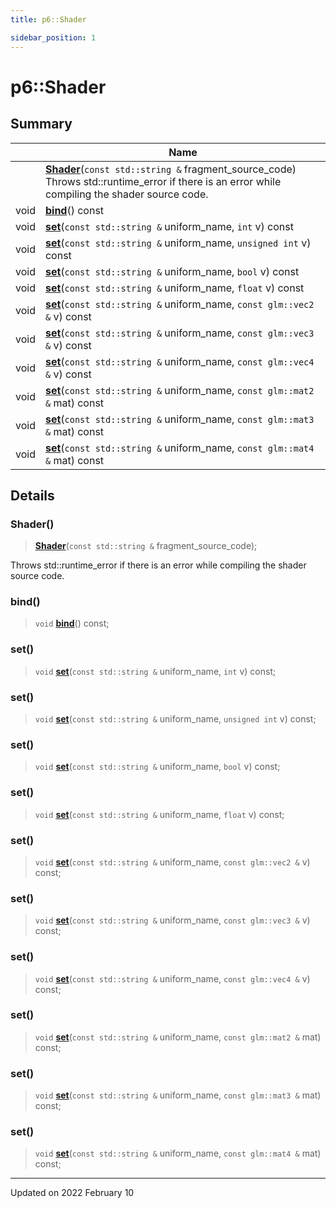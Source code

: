 ```yaml
---
title: p6::Shader

sidebar_position: 1
---
```


# p6::Shader







## Summary

|                | Name           |
| -------------- | -------------- |
| | **[Shader](/reference/Types/shader#shader)**(`const std::string &` fragment_source_code)<br/>Throws std::runtime_error if there is an error while compiling the shader source code.  |
| void | **[bind](/reference/Types/shader#bind)**() const |
| void | **[set](/reference/Types/shader#set)**(`const std::string &` uniform_name, `int` v) const |
| void | **[set](/reference/Types/shader#set)**(`const std::string &` uniform_name, `unsigned int` v) const |
| void | **[set](/reference/Types/shader#set)**(`const std::string &` uniform_name, `bool` v) const |
| void | **[set](/reference/Types/shader#set)**(`const std::string &` uniform_name, `float` v) const |
| void | **[set](/reference/Types/shader#set)**(`const std::string &` uniform_name, `const glm::vec2 &` v) const |
| void | **[set](/reference/Types/shader#set)**(`const std::string &` uniform_name, `const glm::vec3 &` v) const |
| void | **[set](/reference/Types/shader#set)**(`const std::string &` uniform_name, `const glm::vec4 &` v) const |
| void | **[set](/reference/Types/shader#set)**(`const std::string &` uniform_name, `const glm::mat2 &` mat) const |
| void | **[set](/reference/Types/shader#set)**(`const std::string &` uniform_name, `const glm::mat3 &` mat) const |
| void | **[set](/reference/Types/shader#set)**(`const std::string &` uniform_name, `const glm::mat4 &` mat) const |
## Details


### Shader()

> **[Shader](/reference/Types/shader#shader)**(`const std::string &` fragment_source_code);


Throws std::runtime_error if there is an error while compiling the shader source code. 

### bind()

> `void` **[bind](/reference/Types/shader#bind)**() const;



### set()

> `void` **[set](/reference/Types/shader#set)**(`const std::string &` uniform_name, `int` v) const;



### set()

> `void` **[set](/reference/Types/shader#set)**(`const std::string &` uniform_name, `unsigned int` v) const;



### set()

> `void` **[set](/reference/Types/shader#set)**(`const std::string &` uniform_name, `bool` v) const;



### set()

> `void` **[set](/reference/Types/shader#set)**(`const std::string &` uniform_name, `float` v) const;



### set()

> `void` **[set](/reference/Types/shader#set)**(`const std::string &` uniform_name, `const glm::vec2 &` v) const;



### set()

> `void` **[set](/reference/Types/shader#set)**(`const std::string &` uniform_name, `const glm::vec3 &` v) const;



### set()

> `void` **[set](/reference/Types/shader#set)**(`const std::string &` uniform_name, `const glm::vec4 &` v) const;



### set()

> `void` **[set](/reference/Types/shader#set)**(`const std::string &` uniform_name, `const glm::mat2 &` mat) const;



### set()

> `void` **[set](/reference/Types/shader#set)**(`const std::string &` uniform_name, `const glm::mat3 &` mat) const;



### set()

> `void` **[set](/reference/Types/shader#set)**(`const std::string &` uniform_name, `const glm::mat4 &` mat) const;



-------------------------------

Updated on 2022 February 10